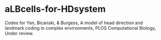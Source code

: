 # aLBcells-for-HDsystem
Codes for Yan, Bicanski, &amp; Burgess, A model of head direction and landmark coding in complex environments, PLOS Computational Biology, Under review.
